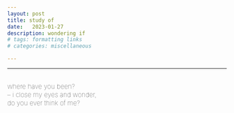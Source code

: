 ```yaml
---
layout: post
title: study of
date:   2023-01-27
description: wondering if
# tags: formatting links
# categories: miscellaneous

---
```


<hr>
<!--
<span style="font-size:15px;font-weight:lighter">
Your smile makes me smile. Sometimes just because it looks sweet, so that is how I automatically react. Often the reason why you are smiling makes me smile: it is special because I realize that whatever led to your smile, it would hardly have been first noticed or perceived by anyone else – and that makes me smile, too.-->
<!--
<span style="font-size:15px;font-weight:lighter">
You have a lot of convictions; you can articulate things incredibly naturally. I find it strange, because this mental clarity is foreign to me. But you also know how to pose questions and you point to unanswered things. I too can pose questions – tons of them – but unlike you, I cannot point to unanswered things in contrast to those that have been.-->
<!--
<span style="font-size:15px;font-weight:lighter">
You calm me down. I do not know why. Even when you seem to be impatient, you calm me down.-->

<br>
<span style="font-size:15px;font-weight:lighter">
​where have you been?
<br> – ​i close my eyes and wonder,
<br> ​do you ever think of me?

<!--
<br>
<span style="font-size:15px;font-weight:lighter">
say something
<br> ​i love you
<br> say something else-->
